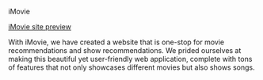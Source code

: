 iMovie

[iMovie site preview](https://kaustub37.github.io/iMovie/)

With iMovie, we have created a website that is one-stop for movie recommendations and show recommendations. We prided ourselves at making this beautiful yet user-friendly web application, complete with tons of features that not only showcases different movies but also shows songs.
